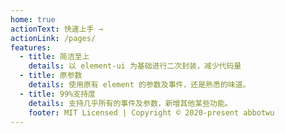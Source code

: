 ```yaml
---
home: true
actionText: 快速上手 →
actionLink: /pages/
features:
  - title: 简洁至上
    details: 以 element-ui 为基础进行二次封装，减少代码量
  - title: 原参数
    details: 使用原有 element 的参数及事件，还是熟悉的味道。
  - title: 99%支持度
    details: 支持几乎所有的事件及参数，新增其他某些功能。
    footer: MIT Licensed | Copyright © 2020-present abbotwu
---
```

